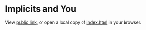 # Implicits and You

View [public link](https://storage.googleapis.com/hammerlab-presentations/slides/2017-05-03/index.html), or open a local copy of [index.html](index.html) in your browser.
